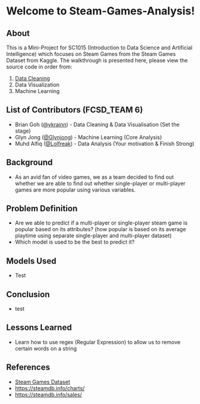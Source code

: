 # Welcome to Steam-Games-Analysis!
## About
This is a Mini-Project for SC1015 (Introduction to Data Science and Artificial Intelligence) which focuses on Steam Games from the Steam Games Dataset from Kaggle. The walkthrough is presented here, please view the source code in order from:
1. [Data Cleaning](https://github.com/Lolfreak/Steam-Games-Analysis/blob/main/data-cleaning.ipynb)
2. Data Visualization
3. Machine Learning
## List of Contributors (FCSD_TEAM 6)
* Brian Goh ([@ykrainn](https://github.com/ykrainn)) - Data Cleaning & Data Visualisation (Set the stage)
* Glyn Jong ([@Glynjong](https://github.com/Glynjong)) - Machine Learning (Core Analysis)
* Muhd Alfiq ([@Lolfreak](https://github.com/Lolfreak)) - Data Analysis (Your motivation & Finish Strong)
## Background
- As an avid fan of video games, we as a team decided to find out whether we are able to find out whether single-player or multi-player games are more popular using various variables.
## Problem Definition
- Are we able to predict if a multi-player or single-player steam game is popular based on its attributes? (how popular is based on its average playtime using separate single-player and multi-player dataset)
- Which model is used to be the best to predict it?
## Models Used
- Test
## Conclusion
- test
## Lessons Learned
- Learn how to use regex (Regular Expression) to allow us to remove certain words on a string
## References
- [Steam Games Dataset](https://www.kaggle.com/datasets/nikdavis/steam-store-games?resource=download)
- https://steamdb.info/charts/
- https://steamdb.info/sales/
